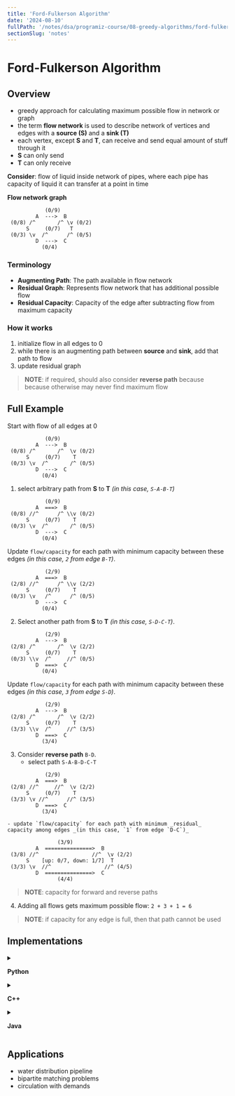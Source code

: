 ```yaml
---
title: 'Ford-Fulkerson Algorithm'
date: '2024-08-10'
fullPath: '/notes/dsa/programiz-course/08-greedy-algorithms/ford-fulkerson-algorithm'
sectionSlug: 'notes'
---
```


# Ford-Fulkerson Algorithm

## Overview

- greedy approach for calculating maximum possible flow in network or graph
- the term **flow network** is used to describe network of vertices and edges with a **source (S)** and a **sink (T)**
- each vertex, except **S** and **T**, can receive and send equal amount of stuff through it
- **S** can only send
- **T** can only receive

**Consider**: flow of liquid inside network of pipes, where each pipe has capacity of liquid it can transfer at a point in time

**Flow network graph**
```
            (0/9)
         A  --->  B
 (0/8) /^       /^ \v (0/2)
      S     (0/7)   T
 (0/3) \v  /^      /^ (0/5)
         D  --->  C
           (0/4)
```

### Terminology

- **Augmenting Path**: The path available in flow network
- **Residual Graph**: Represents flow network that has additional possible flow
- **Residual Capacity**: Capacity of the edge after subtracting flow from maximum capacity

### How it works

1. initialize flow in all edges to 0
2. while there is an augmenting path between **source** and **sink**, add that path to flow
3. update residual graph

> **NOTE**: if required, should also consider **reverse path** because because otherwise may never find maximum flow

## Full Example

Start with flow of all edges at 0
```
            (0/9)
         A  --->  B
 (0/8) /^       /^  \v (0/2)
      S     (0/7)    T
 (0/3) \v  /^       /^ (0/5)
         D  --->  C
           (0/4)
```

1. select arbitrary path from **S** to **T** _(in this case, `S-A-B-T`)_

```
            (0/9)
         A  ===>  B
 (0/8) //^      /^ \\v (0/2)
      S     (0/7)    T
 (0/3) \v  /^       /^ (0/5)
         D  --->  C
           (0/4)
```

Update `flow/capacity` for each path with minimum capacity between these edges _(in this case, `2` from edge `B-T`)_.

```
            (2/9)
         A  ===>  B
 (2/8) //^      /^ \\v (2/2)
      S     (0/7)    T
 (0/3) \v   /^      /^ (0/5)
         D  --->  C
           (0/4)
```

2. Select another path from **S** to **T** _(in this case, `S-D-C-T`)_.

```
            (2/9)
         A  --->  B
 (2/8) /^       /^  \v (2/2)
      S     (0/7)    T
 (0/3) \\v  /^     //^ (0/5)
         D  ===>  C
           (0/4)
```

Update `flow/capacity` for each path with minimum capacity between these edges _(in this case, `3` from edge `S-D`)_.

```
            (2/9)
         A  --->  B
 (2/8) /^       /^  \v (2/2)
      S     (0/7)    T
 (3/3) \\v  /^     //^ (3/5)
         D  ===>  C
           (3/4)
```

3. Consider **reverse path** `B-D`.
   - select path `S-A-B-D-C-T`
```
            (2/9)
         A  ===>  B
 (2/8) //^     //^  \v (2/2)
      S     (0/7)    T
 (3/3) \v //^      //^ (3/5)
         D  ===>  C
           (3/4)
```
    - update `flow/capacity` for each path with minimum _residual_ capacity among edges _(in this case, `1` from edge `D-C`)_
```
                (3/9)
         A  ===============>  B
 (3/8) //^                 //^  \v (2/2)
      S    [up: 0/7, down: 1/7]  T
 (3/3) \v  //^                 //^ (4/5)
         D  ===============>  C
                (4/4)
```
> **NOTE**: capacity for forward and reverse paths

4. Adding all flows gets maximum possible flow: `2 + 3 + 1 = 6`
> **NOTE**: if capacity for any edge is full, then that path cannot be used

## Implementations

<details>

<summary>

**Python**

</summary>

```python
from collections import defaultdict


class Graph:
    def __int__(self, graph):
        self.graph = graph
        self.ROW = len(graph)

    def bfs_search(self, S, T, parent):
        visited = [False] * self.ROW
        queue = []

        queue.append(S)
        visited[S] = True

        while queue:
            u = queue.pop(0)

            for i, v in enumerate(self.graph[u]):
                if visited[i] == False and v > 0:
                    queue.append(i)
                    visited[i] = True
                    parent[i] = u

        return visited[T]

    def ford_fulkerson(self, source, sink):
        parent = [-1] * self.ROW
        max_flow = 0

        while self.bfs_search(source, sink, parent):
            path_flow = float("Inf")
            S = sink

            while S != source:
                path_flow = min(path_flow, self.graph[parent[S]][S])
                S = parent[S]

            # Add path flows
            max_flow += path_flow

            # Update residual values of edges
            v = sink
            while v != source:
                u = parent[v]
                self.graph[u][v] -= path_flow
                self.graph[v][u] += path_flow
                v = parent[v]

        return max_flow

# NOTE: I think this is supposed to represent the flow network in the example but it's not exactly clear how it should be interpreted 🙃
graph = [
    [0, 8, 0, 0, 3, 0],
    [0, 0, 9, 0, 0, 0],
    [0, 0, 0, 0, 7, 2],
    [0, 0, 0, 0, 0, 5],
    [0, 0, 7, 4, 0, 0],
    [0, 0, 0, 0, 0, 0]
]

g = Graph(graph)

source = 0
sink = 5

print(f"Max Flow: {g.ford_fulkerson(source, sink)}")

```

</details>

<details>

<summary>

**C++**

</summary>

```cpp
#include <limits.h>
#include <string.h>

#include <iostream>
#include <queue>
using namespace std;

#define V 6

// Using BFS as a searching algorithm
bool bfs(int rGraph[V][V], int s, int t, int parent[]) {
    bool visited[V];
    memset(visited, 0, sizeof(visited));

    queue<int> q;
    q.push(s);
    visited[s] = true;
    parent[s] = -1;

    while (!q.empty()) {
        int u = q.front();
        q.pop();

        for (int v = 0; v < V; v++) {
            if (visited[v] == false && rGraph[u][v] > 0) {
                q.push(v);
                parent[v] = u;
                visited[v] = true;
            }
        }
    }

    return (visited[t] == true);
}

// Applying fordfulkerson algorithm
int fordFulkerson(int graph[V][V], int s, int t) {
    int u, v;

    int rGraph[V][V];
    for (u = 0; u < V; u++)
        for (v = 0; v < V; v++)
            rGraph[u][v] = graph[u][v];

    int parent[V];
    int max_flow = 0;

    // Updating the residual values of edges
    while (bfs(rGraph, s, t, parent)) {
        int path_flow = INT_MAX;
        for (v = t; v != s; v = parent[v]) {
            u = parent[v];
            path_flow = min(path_flow, rGraph[u][v]);
        }

        for (v = t; v != s; v = parent[v]) {
            u = parent[v];
            rGraph[u][v] -= path_flow;
            rGraph[v][u] += path_flow;
        }

        // Adding the path flows
        max_flow += path_flow;
    }

    return max_flow;
}

int main() {
    int graph[V][V] = {
        {0, 8, 0, 0, 3, 0},
        {0, 0, 9, 0, 0, 0},
        {0, 0, 0, 0, 7, 2},
        {0, 0, 0, 0, 0, 5},
        {0, 0, 7, 4, 0, 0},
        {0, 0, 0, 0, 0, 0}
    };

    cout << "Max Flow: " << fordFulkerson(graph, 0, 5) << endl;
}

```

</details>

<details>

<summary>

**Java**

</summary>

```java
import java.util.LinkedList;

class FordFulkerson {
    static final int V = 6;

    // Using BFS as a searching algorithm
    boolean bfs(int Graph[][], int s, int t, int p[]) {
        boolean visited[] = new boolean[V];
        for (int i = 0; i < V; ++i)
            visited[i] = false;

        LinkedList<Integer> queue = new LinkedList<Integer>();
        queue.add(s);
        visited[s] = true;
        p[s] = -1;

        while (queue.size() != 0) {
            int u = queue.poll();

            for (int v = 0; v < V; v++) {
                if (visited[v] == false && Graph[u][v] > 0) {
                    queue.add(v);
                    p[v] = u;
                    visited[v] = true;
                }
            }
        }

        return (visited[t] == true);
    }

    // Applying fordfulkerson algorithm
    int fordFulkerson(int graph[][], int s, int t) {
        int u, v;
        int Graph[][] = new int[V][V];

        for (u = 0; u < V; u++)
            for (v = 0; v < V; v++)
                Graph[u][v] = graph[u][v];

        int p[] = new int[V];

        int max_flow = 0;

        // Updating the residual calues of edges
        while (bfs(Graph, s, t, p)) {
            int path_flow = Integer.MAX_VALUE;
            for (v = t; v != s; v = p[v]) {
                u = p[v];
                path_flow = Math.min(path_flow, Graph[u][v]);
            }

            for (v = t; v != s; v = p[v]) {
                u = p[v];
                Graph[u][v] -= path_flow;
                Graph[v][u] += path_flow;
            }

            // Adding the path flows
            max_flow += path_flow;
        }

        return max_flow;
    }

    public static void main(String[] args) throws java.lang.Exception {
        int graph[][] = new int[][] { { 0, 8, 0, 0, 3, 0 }, { 0, 0, 9, 0, 0, 0 }, { 0, 0, 0, 0, 7, 2 },
        { 0, 0, 0, 0, 0, 5 }, { 0, 0, 7, 4, 0, 0 }, { 0, 0, 0, 0, 0, 0 } };
        FordFulkerson m = new FordFulkerson();

        System.out.println("Max Flow: " + m.fordFulkerson(graph, 0, 5));

    }
}

```

</details>

## Applications

- water distribution pipeline
- bipartite matching problems
- circulation with demands
